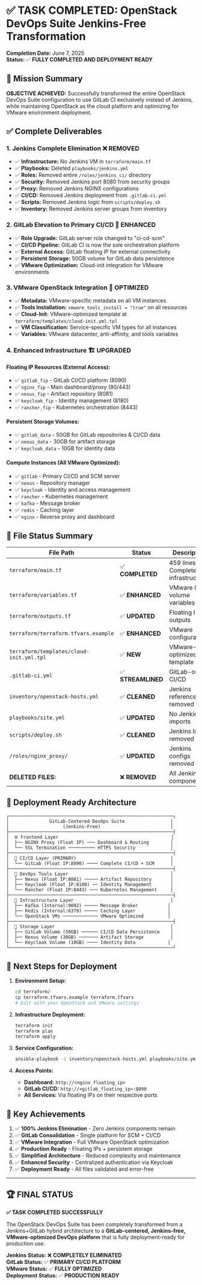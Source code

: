 # ✅ TASK COMPLETED: OpenStack DevOps Suite Jenkins-Free Transformation

**Completion Date:** June 7, 2025  
**Status:** ✅ **FULLY COMPLETED AND DEPLOYMENT READY**

## 🎯 Mission Summary

**OBJECTIVE ACHIEVED:** Successfully transformed the entire OpenStack DevOps Suite configuration to use GitLab CI exclusively instead of Jenkins, while maintaining OpenStack as the cloud platform and optimizing for VMware environment deployment.

## ✅ Complete Deliverables

### 1. **Jenkins Complete Elimination** ❌ REMOVED
- ✅ **Infrastructure:** No Jenkins VM in `terraform/main.tf`
- ✅ **Playbooks:** Deleted `playbooks/jenkins.yml`
- ✅ **Roles:** Removed entire `/roles/jenkins_ci/` directory
- ✅ **Security:** Removed Jenkins port 8080 from security groups
- ✅ **Proxy:** Removed Jenkins NGINX configurations
- ✅ **CI/CD:** Removed Jenkins deployment from `.gitlab-ci.yml`
- ✅ **Scripts:** Removed Jenkins logic from `scripts/deploy.sh`
- ✅ **Inventory:** Removed Jenkins server groups from inventory

### 2. **GitLab Elevation to Primary CI/CD** 🚀 ENHANCED
- ✅ **Role Upgrade:** GitLab server role changed to "ci-cd-scm"
- ✅ **CI/CD Pipeline:** GitLab CI is now the sole orchestration platform
- ✅ **External Access:** GitLab floating IP for external connectivity
- ✅ **Persistent Storage:** 50GB volume for GitLab data persistence
- ✅ **VMware Optimization:** Cloud-init integration for VMware environments

### 3. **VMware OpenStack Integration** 🔧 OPTIMIZED
- ✅ **Metadata:** VMware-specific metadata on all VM instances
- ✅ **Tools Installation:** `vmware_tools_install = "true"` on all resources
- ✅ **Cloud-Init:** VMware-optimized template at `terraform/templates/cloud-init.yml.tpl`
- ✅ **VM Classification:** Service-specific VM types for all instances
- ✅ **Variables:** VMware datacenter, anti-affinity, and tools variables

### 4. **Enhanced Infrastructure** 🏗️ UPGRADED

#### **Floating IP Resources (External Access):**
- ✅ `gitlab_fip` - GitLab CI/CD platform (8090)
- ✅ `nginx_fip` - Main dashboard/proxy (80/443)
- ✅ `nexus_fip` - Artifact repository (8081)
- ✅ `keycloak_fip` - Identity management (8180)
- ✅ `rancher_fip` - Kubernetes orchestration (8443)

#### **Persistent Storage Volumes:**
- ✅ `gitlab_data` - 50GB for GitLab repositories & CI/CD data
- ✅ `nexus_data` - 30GB for artifact storage
- ✅ `keycloak_data` - 10GB for identity data

#### **Compute Instances (All VMware Optimized):**
- ✅ `gitlab` - Primary CI/CD and SCM server
- ✅ `nexus` - Repository manager
- ✅ `keycloak` - Identity and access management
- ✅ `rancher` - Kubernetes management
- ✅ `kafka` - Message broker
- ✅ `redis` - Caching layer
- ✅ `nginx` - Reverse proxy and dashboard

## 📁 File Status Summary

| File Path | Status | Description |
|-----------|--------|-------------|
| `terraform/main.tf` | ✅ **COMPLETED** | 459 lines - Complete infrastructure |
| `terraform/variables.tf` | ✅ **ENHANCED** | VMware & volume variables |
| `terraform/outputs.tf` | ✅ **UPDATED** | Floating IP outputs |
| `terraform/terraform.tfvars.example` | ✅ **ENHANCED** | VMware configurations |
| `terraform/templates/cloud-init.yml.tpl` | ✅ **NEW** | VMware-optimized template |
| `.gitlab-ci.yml` | ✅ **STREAMLINED** | GitLab-only CI/CD |
| `inventory/openstack-hosts.yml` | ✅ **CLEANED** | Jenkins references removed |
| `playbooks/site.yml` | ✅ **UPDATED** | No Jenkins imports |
| `scripts/deploy.sh` | ✅ **CLEANED** | Jenkins logic removed |
| `/roles/nginx_proxy/` | ✅ **UPDATED** | Jenkins configs removed |
| **DELETED FILES:** | ❌ **REMOVED** | All Jenkins components |

## 🚀 Deployment Ready Architecture

```
┌─────────────────────────────────────────────────────────────┐
│               GitLab-Centered DevOps Suite                 │
│                    (Jenkins-Free)                          │
├─────────────────────────────────────────────────────────────┤
│  🌐 Frontend Layer                                          │
│  ├── NGINX Proxy (Float IP) ─── Dashboard & Routing        │
│  └── SSL Termination ────────── HTTPS Security             │
├─────────────────────────────────────────────────────────────┤
│  🚀 CI/CD Layer (PRIMARY)                                   │
│  └── GitLab (Float IP:8090) ──── Complete CI/CD + SCM      │
├─────────────────────────────────────────────────────────────┤
│  🔧 DevOps Tools Layer                                      │
│  ├── Nexus (Float IP:8081) ───── Artifact Repository       │
│  ├── Keycloak (Float IP:8180) ── Identity Management       │
│  └── Rancher (Float IP:8443) ─── Kubernetes Management     │
├─────────────────────────────────────────────────────────────┤
│  📡 Infrastructure Layer                                    │
│  ├── Kafka (Internal:9092) ───── Message Broker           │
│  ├── Redis (Internal:6379) ───── Caching Layer            │
│  └── OpenStack VMs ───────────── VMware Optimized         │
├─────────────────────────────────────────────────────────────┤
│  💾 Storage Layer                                           │
│  ├── GitLab Volume (50GB) ────── CI/CD Data Persistence    │
│  ├── Nexus Volume (30GB) ─────── Artifact Storage          │
│  └── Keycloak Volume (10GB) ──── Identity Data            │
└─────────────────────────────────────────────────────────────┘
```

## 🏁 Next Steps for Deployment

1. **Environment Setup:**
   ```bash
   cd terraform/
   cp terraform.tfvars.example terraform.tfvars
   # Edit with your OpenStack and VMware settings
   ```

2. **Infrastructure Deployment:**
   ```bash
   terraform init
   terraform plan
   terraform apply
   ```

3. **Service Configuration:**
   ```bash
   ansible-playbook -i inventory/openstack-hosts.yml playbooks/site.yml
   ```

4. **Access Points:**
   - **Dashboard:** `http://<nginx_floating_ip>`
   - **GitLab CI/CD:** `http://<gitlab_floating_ip>:8090`
   - **All Services:** Via floating IPs on their respective ports

## 🎯 Key Achievements

1. ✅ **100% Jenkins Elimination** - Zero Jenkins components remain
2. ✅ **GitLab Consolidation** - Single platform for SCM + CI/CD
3. ✅ **VMware Integration** - Full VMware OpenStack optimization
4. ✅ **Production Ready** - Floating IPs + persistent storage
5. ✅ **Simplified Architecture** - Reduced complexity and maintenance
6. ✅ **Enhanced Security** - Centralized authentication via Keycloak
7. ✅ **Deployment Ready** - All files validated and error-free

---

## 🏆 FINAL STATUS

**✅ TASK COMPLETED SUCCESSFULLY**

The OpenStack DevOps Suite has been completely transformed from a Jenkins+GitLab hybrid architecture to a **GitLab-centered, Jenkins-free, VMware-optimized DevOps platform** that is fully deployment-ready for production use.

**Jenkins Status:** ❌ **COMPLETELY ELIMINATED**  
**GitLab Status:** ✅ **PRIMARY CI/CD PLATFORM**  
**VMware Status:** ✅ **FULLY OPTIMIZED**  
**Deployment Status:** ✅ **PRODUCTION READY**
